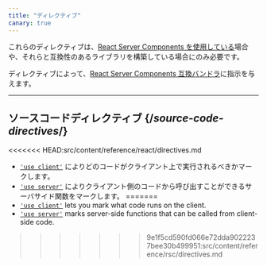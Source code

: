 ```yaml
---
title: "ディレクティブ"
canary: true
---
```


<Canary>

これらのディレクティブは、[React Server Components を使用している](/learn/start-a-new-react-project#bleeding-edge-react-frameworks)場合や、それらと互換性のあるライブラリを構築している場合にのみ必要です。

</Canary>

<Intro>

ディレクティブによって、[React Server Components 互換バンドラ](/learn/start-a-new-react-project#bleeding-edge-react-frameworks)に指示を与えます。

</Intro>

---

## ソースコードディレクティブ {/*source-code-directives*/}

<<<<<<< HEAD:src/content/reference/react/directives.md
* [`'use client'`](/reference/react/use-client) によりどのコードがクライアント上で実行されるべきかマークします。
* [`'use server'`](/reference/react/use-server) によりクライアント側のコードから呼び出すことができるサーバサイド関数をマークします。
=======
* [`'use client'`](/reference/rsc/use-client) lets you mark what code runs on the client.
* [`'use server'`](/reference/rsc/use-server) marks server-side functions that can be called from client-side code.
>>>>>>> 9e1f5cd590fd066e72dda9022237bee30b499951:src/content/reference/rsc/directives.md
